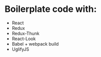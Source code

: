 # Boilerplate code with:

- React
- Redux
- Redux-Thunk
- React-Look
- Babel + webpack build
- UglifyJS
